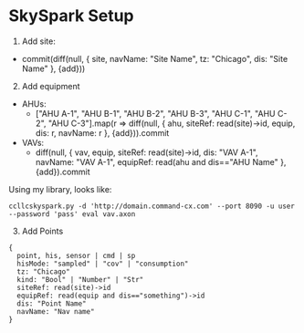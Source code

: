 # SkySpark Setup

1. Add site:
  - commit(diff(null, { site, navName: "Site Name", tz: "Chicago", dis: "Site Name" }, {add}))

2. Add equipment
  - AHUs:
    - ["AHU A-1", "AHU B-1", "AHU B-2", "AHU B-3", "AHU C-1", "AHU C-2", "AHU C-3"].map(r => diff(null, { ahu, siteRef: read(site)->id, equip, dis: r, navName: r }, {add})).commit
  - VAVs:
    - diff(null, { vav, equip, siteRef: read(site)->id, dis: "VAV A-1", navName: "VAV A-1", equipRef: read(ahu and dis=="AHU Name" }, {add}).commit

Using my library, looks like:

```
ccllcskyspark.py -d 'http://domain.command-cx.com' --port 8090 -u user --password 'pass' eval vav.axon
```

3. Add Points

```
{
  point, his, sensor | cmd | sp
  hisMode: "sampled" | "cov" | "consumption"
  tz: "Chicago"
  kind: "Bool" | "Number" | "Str"
  siteRef: read(site)->id
  equipRef: read(equip and dis=="something")->id
  dis: "Point Name"
  navName: "Nav name"
}

```
